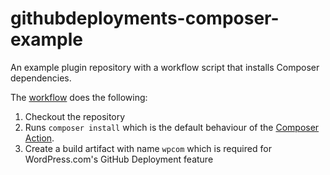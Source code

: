# githubdeployments-composer-example
An example plugin repository with a workflow script that installs Composer dependencies. 

The [workflow](.github/workflows/wpcom.yml) does the following:

1. Checkout the repository
2. Runs `composer install` which is the default behaviour of the [Composer Action](https://github.com/php-actions/composer). 
3. Create a build artifact with name `wpcom` which is required for WordPress.com's GitHub Deployment feature

